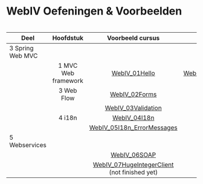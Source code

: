 # WebIV Oefeningen & Voorbeelden

# 
| Deel             | Hoofdstuk           | Voorbeeld cursus  |  Oefening |
| ---------------- |:-------------------:|:-----:|:-------:|
| 3 Spring Web MVC | |  |  |
|  | 1 MVC Web framework |  [WebIV_01Hello](https://github.com/JasperDhaene/WebIV_01Hello) | [WebIV_ex01BeerSelection](https://github.com/JasperDhaene/WebIV_ex01BeerSelection)  |
|  | 3 Web Flow| [WebIV_02Forms](https://github.com/JasperDhaene/WebIV_02Forms) |   |
|  |  | [WebIV_03Validation](https://github.com/JasperDhaene/WebIV_03Validation) | |
|  | 4 i18n | [WebIV_04I18n](https://github.com/JasperDhaene/WebIV_04I18n) |  |
|  |  | [WebIV_05I18n_ErrorMessages](https://github.com/JasperDhaene/WebIV_05I18n_ErrorMessages) |  |
| 5 Webservices  | |  |  |
| |  | [WebIV_06SOAP](https://github.com/JasperDhaene/WebIV_06SOAP) |  |
|  |  | [WebIV_07HugeIntegerClient](https://github.com/JasperDhaene/WebIV_07HugeIntegerClient) (not finished yet) |  |

